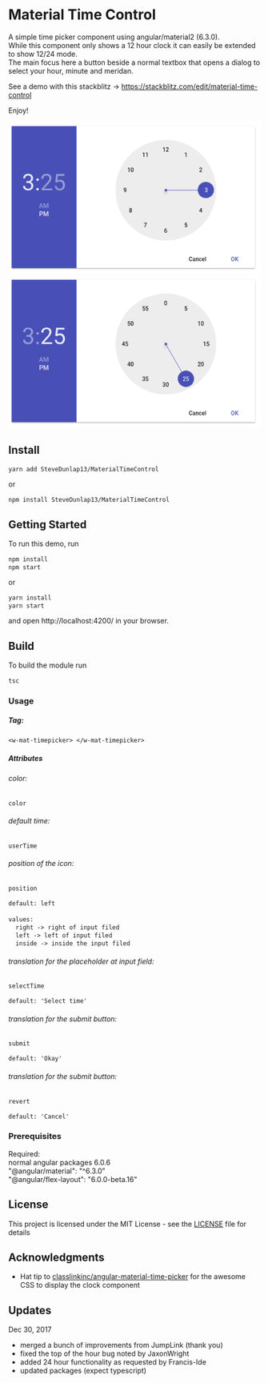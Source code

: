 # Material Time Control

A simple time picker component using angular/material2 (6.3.0).  
While this component only shows a 12 hour clock it can easily be extended to show 12/24 mode.  
The main focus here a button beside a normal textbox that opens a dialog to select your hour, minute and meridan.  
  
See a demo with this stackblitz -> https://stackblitz.com/edit/material-time-control  
  
Enjoy!

![Dialog Hours](./demo/assets/OpenDialog_Hours.png?raw=true)
![Dialog Minutes](./demo/assets/OpenDialog_Minutes.png?raw=true)

## Install

```
yarn add SteveDunlap13/MaterialTimeControl
```
or
```
npm install SteveDunlap13/MaterialTimeControl
```

## Getting Started

To run this demo, run

```
npm install
npm start
```
or
```
yarn install
yarn start
```

and open http://localhost:4200/ in your browser.

## Build

To build the module run

```
tsc
```

### Usage
##### Tag:
```
<w-mat-timepicker> </w-mat-timepicker>
```
##### Attributes
###### color:
```
color
```

###### default time:
```
userTime
```

###### position of the icon:
```
position
```
```
default: left

values:
  right -> right of input filed
  left -> left of input filed
  inside -> inside the input filed 
```

###### translation for the placeholder at input field:
```
selectTime
```
```
default: 'Select time'
```

###### translation for the submit button:
```
submit
```
```
default: 'Okay'
```

###### translation for the submit button:
```
revert
```
```
default: 'Cancel'
```

### Prerequisites

Required:  
normal angular packages 6.0.6  
"@angular/material": "^6.3.0"  
"@angular/flex-layout": "6.0.0-beta.16"


## License

This project is licensed under the MIT License - see the [LICENSE](LICENSE) file for details

## Acknowledgments

* Hat tip to <a href="https://github.com/classlinkinc/angular-material-time-picker">classlinkinc/angular-material-time-picker</a>
for the awesome CSS to display the clock component

## Updates

Dec 30, 2017
- merged a bunch of improvements from JumpLink (thank you)
- fixed the top of the hour bug noted by JaxonWright
- added 24 hour functionality as requested by Francis-Ide
- updated packages (expect typescript)
